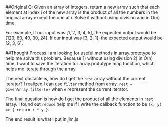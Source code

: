##Original Q:
Given an array of integers, return a new array such that each element at index i of the new array is the product of all the numbers in the original array except the one at i. Solve it without using division and in O(n) time.

For example, if our input was [1, 2, 3, 4, 5], the expected output would be [120, 60, 40, 30, 24]. If our input was [3, 2, 1], the expected output would be [2, 3, 6].

##Thought Process
I am looking for useful methods in array.prototype to help me solve 
this problem. Because 1) without using division 2) in O(n) time, I 
want to save the iteration for array.prototype.map function, which 
helps me iterate through the array.

The next obstacle is, how do I get the `rest` array without the 
current iterator? I realized I can use `filter` method from
array. `rest = givenArray.filter(e)` when `e` represent the current
iterator. 

The final question is how do I get the product of all the
elements in `rest` array. I found out `reduce` help me if I write
the callback function to be `(x, y) => { return x * y }`.

The end result is what I put in jim.js